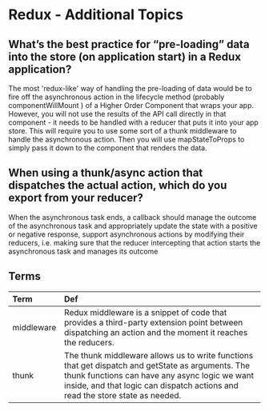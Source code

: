 # Redux - Additional Topics

## What’s the best practice for “pre-loading” data into the store (on application start) in a Redux application?

The most 'redux-like' way of handling the pre-loading of data would be to fire off the asynchronous action in the lifecycle method (probably componentWillMount ) of a Higher Order Component that wraps your app. However, you will not use the results of the API call directly in that component - it needs to be handled with a reducer that puts it into your app store. This will require you to use some sort of a thunk middleware to handle the asynchronous action. Then you will use mapStateToProps to simply pass it down to the component that renders the data.

## When using a thunk/async action that dispatches the actual action, which do you export from your reducer?

When the asynchronous task ends, a callback should manage the outcome of the asynchronous task and appropriately update the state with a positive or negative response, support asynchronous actions by modifying their reducers, i.e. making sure that the reducer intercepting that action starts the asynchronous task and manages its outcome

## Terms

| Term                            | Def                   |
| :-------------                  |   :----------         |
|middleware| Redux middleware is a snippet of code that provides a third-party extension point between dispatching an action and the moment it reaches the reducers.|
| thunk|The thunk middleware allows us to write functions that get dispatch and getState as arguments. The thunk functions can have any async logic we want inside, and that logic can dispatch actions and read the store state as needed.|
